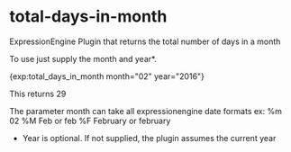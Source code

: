 total-days-in-month
===================

ExpressionEngine Plugin that returns the total number of days in a month

To use just supply the month and year*.

{exp:total_days_in_month month="02" year="2016"}

This returns 29

The parameter month can take all expressionengine date formats
ex:	%m	02
	%M	Feb or feb
	%F	February or february


* Year is optional. If not supplied, the plugin assumes the current year
